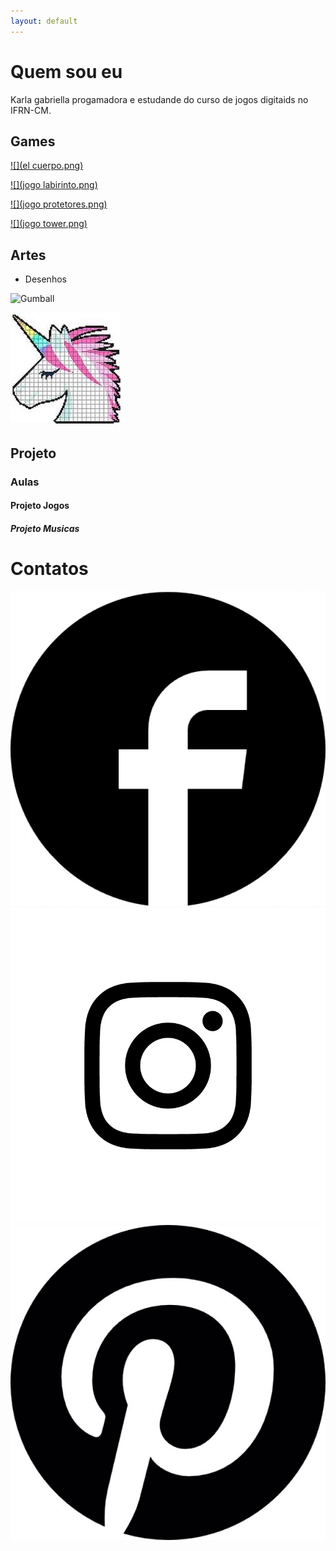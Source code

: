 ```yaml
---
layout: default
---
```


 

# Quem sou eu

Karla gabriella progamadora e estudande do curso de jogos digitaids no IFRN-CM.



## Games
[ ![](el cuerpo.png)](https://karlagabriella.github.io/El%20Cuerpo/)   

[ ![](jogo labirinto.png)](karlagabriella.github.io/LabyrinthFoodChain/)  

[ ![](jogo protetores.png)](https://karlagabriella.github.io/Protetores%20da%20Floresta/)  

[ ![](jogo tower.png)](https://karlagabriella.github.io/New%20project/)

## Artes
* Desenhos

![Gumball](https://img00.deviantart.net/e55c/i/2015/289/f/c/gumball_pixelart_by_sweetsncake-d9daonh.png)

![](unicornio.jpg)



## Projeto
### Aulas
#### Projeto Jogos
##### Projeto Musicas


# Contatos  
[ ![](logotipo-circular-facebok_318-40188.jpg)](https://www.facebook.com/gabi.karla.feitosa)
[ ![](new-instagram-logo-new-look-designboom-03.jpg)](https://www.instagram.com/k_gabrielap/)
[ ![](pinterest-logotipo_318-33730.jpg)](https://br.pinterest.com/karlagabriella1206/)
